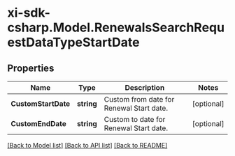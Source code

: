# xi-sdk-csharp.Model.RenewalsSearchRequestDataTypeStartDate

## Properties

Name | Type | Description | Notes
------------ | ------------- | ------------- | -------------
**CustomStartDate** | **string** | Custom from date for Renewal Start date. | [optional] 
**CustomEndDate** | **string** | Custom to date for Renewal Start date. | [optional] 

[[Back to Model list]](../README.md#documentation-for-models) [[Back to API list]](../README.md#documentation-for-api-endpoints) [[Back to README]](../README.md)

